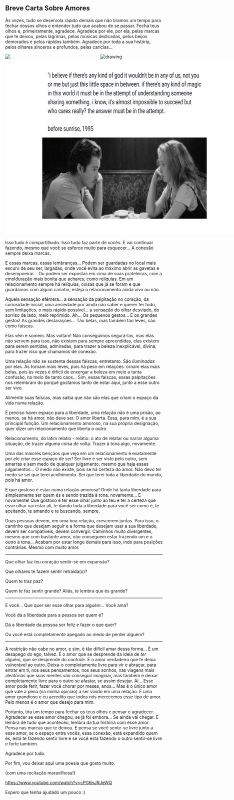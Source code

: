## Breve Carta Sobre Amores

Às vezes, tudo se desenrola rápido demais que não tiramos um tempo para fechar nossos olhos e entender tudo que acabou de se passar.
Fecha teus olhos e, primeiramente, agradece. Agradece por ele, por ela, pelas marcas que te deixou, pelas lágrimas, pelas músicas dedicadas, pelos beijos demorados e pelos rápidos também. Agradece por toda a sua história, pelos olhares sinceros e profundos, pelas carícias...

![](./before_sunrise-ml.png)
<img src="./before_sunrise-ml.png" alt="drawing" style="width:200px; float:right;">
<button style="position:relative;cursor:pointer;width:740px;height:557px;background:none;border:none;padding:0;" aria-hidden="true"><img style="width:100%;height:100%;" data-uri="11169" src="./before_sunrise-mI.jpg"></button>

Isso tudo é compartilhado. Isso tudo faz parte de vocês.
E vai continuar fazendo, mesmo que você se esforce muito para esquecer... A conexão sempre deixa marcas.

E essas marcas, essas lembranças... Podem ser guardadas no local mais escuro de seu ser, largadas, onde você evita ao máximo abrir as gavetas e desempoeirar...
Ou podem ser expostas em cima de suas prateleiras, com a emolduração mais bonita que achares, como relíquias.
Em um relacionamento sempre há relíquias, coisas que já se foram e que guardamos com algum carinho, esteja o relacionamento ainda vivo ou não.

Aquela sensação efêmera...
a sensação da palpitação no coração,
da curiosidade inicial,
uma ansiedade por ainda não saber e querer ter tudo, sem limitações, o mais rápido possível...
a sensação do olhar desviado,
do sorriso de lado, meio reprimido.
Ah... Os pequenos gestos...
E os grandes gestos! As grandes declarações... 
Tão belas, mas também tão leves, são como faíscas.

Elas vêm e somem. Mas voltam! Não conseguimos segurá-las, mas elas não servem para isso, não existem para sempre apreendidas, elas existem para serem sentidas, admiradas, para trazer a beleza inexplicável, divina, para trazer isso que chamamos de conexão.

Uma relação não se sustenta dessas faíscas, entretanto. São *iluminadas* por elas.
As tornam mais leves, pois há peso em relações. 
ornam elas mais belas, pois às vezes é difícil de enxergar a beleza em meio a tanta confusão, no meio de tanto caos...
Sim, essas faíscas, essas palpitações nos relembram do porquê gostamos tanto de estar aqui, junto a esse outro ser vivo.

Alimente suas faíscas, mas saiba que não são elas que criam o espaço da vida numa relação.

É preciso haver espaço para a liberdade, uma relação não é uma prisão, ao menos, se há amor, não deve ser.
O amor liberta.
Essa, para mim, é a sua principal função.
Um relacionamento amoroso, na sua própria designação, quer dizer um relacionamento que liberta o outro.

Relacionamento, do latim relatio -  relatio: o ato de relatar ou narrar alguma situação, de trazer alguma coisa de volta.
Trazer à tona algo, novamente.

Uma das maiores bençãos que vejo em um relacionamento é exatamente por ele criar esse espaço de ser!
Ser livre e ser visto pelo outro, sem amarras e sem medo de qualquer julgamento, mesmo que haja esses julgamentos... O medo não existe, pois se há certeza do amor.
Não devo ter medo se sei que terei acolhimento. Sei que terei toda a liberdade do mundo, pois há amor.

E que gostoso é estar numa relação amorosa! Onde há tanta liberdade para simplesmente ser quem és e sendo trazida à tona, novamente... E novamente! Que gostoso é ter esse olhar junto ao teu e ter a certeza que esse olhar vai estar ali, te dando toda a liberdade para você ser como é, te aceitando, te amando e te buscando, sempre.

Duas pessoas devem, em uma boa relação, crescerem juntas. Para isso, o caminho que desejam seguir e a forma que desejam usar a sua liberdade, devem ser compatíveis, devem convergir.
Caminhos muito divergentes, mesmo que com bastante amor, não conseguem estar trazendo um e o outro à tona... Acabam por estar longe demais para isso, indo para posições contrárias. Mesmo com muito amor.

---

Que olhar faz teu coração sentir-se em expansão?

Que olhares te fazem sentir retraída(o)?

Quem te traz paz?

Quem te faz sentir grande? Aliás, te lembra que és grande?


---

E você... Que quer ser esse olhar para alguém... Você ama?

Você dá a liberdade para a pessoa ser quem é?

Dá a liberdade da pessoa ser feliz e fazer o que quer?

Ou você está completamente apegado ao medo de perder alguém?


---

A restrição não cabe no amor, e sim, é tão difícil amar dessa forma... É um desapego do ego, talvez.
É o amor que se desprende da ideia de *ter* alguém, que se desprende do *controle*.
É o amor verdadeiro que te deixa vulnerável ao outro.
Deixa-o completamente livre para vir e abraçar, para entrar em ti, nos seus pensamentos, nos seus sonhos, nas viagens mais aleatórias que suas mentes vão conseguir imaginar, mas também é deixar completamente livre para o outro se afastar, se assim desejar.
Ai... Esse amor pode ferir, fazer você chorar por meses, anos... Mas é o único amor que vale a pena (na minha opinião) a ser vivido em uma relação.
É uma amor grandioso e eu acredito que todos nós merecemos esse tipo de amor.
Pelo menos é o amor que desejo para mim.

Portanto, tira um tempo para fechar os teus olhos e pensar e agradecer.
Agradecer se esse amor chegou, se já foi embora... Se ainda vai chegar.
E lembra de tudo que aconteceu, lembra da tua história com esse amor.
Pensa nas marcas que te deixou.
E pensa se você sente-se livre junto a esse amor, se o espaço entre vocês, essa conexão, está expandido quem és, está te fazendo sentir livre e se você está fazendo o outro sentir-se livre e forte também.

Agradece por tudo.

Por fim, vou deixar aqui uma poesia que gosto muito.

(com uma recitação maravilhosa!)

https://www.youtube.com/watch?v=cPG6nJRJeWQ


Espero que tenha ajudado um pouco :)
